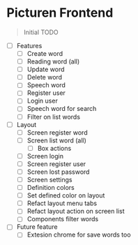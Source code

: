 # Picturen Frontend
> Initial TODO

 - [ ] Features
   - [ ] Create word
   - [ ] Reading word (all)
   - [ ] Update word
   - [ ] Delete word
   - [ ] Speech word
   - [ ] Register user
   - [ ] Login user
   - [ ] Speech word for search
   - [ ] Filter on list words
- [ ] Layout
  - [ ] Screen register word
  - [ ] Screen list word (all)
    - [ ] Box actions
  - [ ] Screen login
  - [ ] Screen register user
  - [ ] Screen lost password
  - [ ] Screen settings
  - [ ] Definition colors
  - [ ] Set defined color on layout
  - [ ] Refact layout menu tabs
  - [ ] Refact layout action on screen list
  - [ ] Components filter words
  
 - [ ] Future feature
   - [ ] Extesion chrome for save words too

